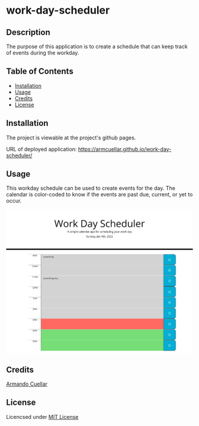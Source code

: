# work-day-scheduler
## Description
The purpose of this application is to create a schedule that can keep track of events during the workday.

## Table of Contents

* [Installation](#installation)
* [Usage](#usage)
* [Credits](#credits)
* [License](#license)


## Installation

The project is viewable at the project's github pages.

URL of deployed application: https://armcuellar.github.io/work-day-scheduler/

## Usage
This workday schedule can be used to create events for the day. The calendar is color-coded to know if the events are past due, current, or yet to occur.

![Screenshot of workday](assets/images/workday_screenshot.png)


## Credits

[Armando Cuellar](https://github.com/armcuellar) 

## License

Licencsed under [MIT License](LICENSE)